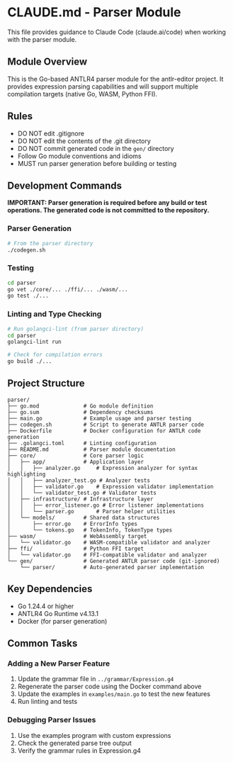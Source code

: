 # CLAUDE.md - Parser Module

This file provides guidance to Claude Code (claude.ai/code) when working with the parser module.

## Module Overview

This is the Go-based ANTLR4 parser module for the antlr-editor project. It provides expression parsing capabilities and will support multiple compilation targets (native Go, WASM, Python FFI).

## Rules

- DO NOT edit .gitignore
- DO NOT edit the contents of the .git directory
- DO NOT commit generated code in the `gen/` directory
- Follow Go module conventions and idioms
- MUST run parser generation before building or testing

## Development Commands

**IMPORTANT: Parser generation is required before any build or test operations. The generated code is not committed to the repository.**

### Parser Generation

```bash
# From the parser directory
./codegen.sh
```

### Testing

```bash
cd parser
go vet ./core/... ./ffi/... ./wasm/... 
go test ./...
```

### Linting and Type Checking

```bash
# Run golangci-lint (from parser directory)
cd parser
golangci-lint run

# Check for compilation errors
go build ./...
```

## Project Structure

```
parser/
├── go.mod              # Go module definition
├── go.sum              # Dependency checksums
├── main.go             # Example usage and parser testing
├── codegen.sh          # Script to generate ANTLR parser code
├── Dockerfile          # Docker configuration for ANTLR code generation
├── .golangci.toml      # Linting configuration
├── README.md           # Parser module documentation
├── core/               # Core parser logic
│   ├── app/            # Application layer
│   │   ├── analyzer.go     # Expression analyzer for syntax highlighting
│   │   ├── analyzer_test.go # Analyzer tests
│   │   ├── validator.go    # Expression validator implementation
│   │   └── validator_test.go # Validator tests
│   ├── infrastructure/ # Infrastructure layer
│   │   ├── error_listener.go # Error listener implementations
│   │   └── parser.go       # Parser helper utilities
│   └── models/         # Shared data structures
│       ├── error.go    # ErrorInfo types
│       └── tokens.go   # TokenInfo, TokenType types
├── wasm/               # WebAssembly target
│   └── validator.go    # WASM-compatible validator and analyzer
├── ffi/                # Python FFI target
│   └── validator.go    # FFI-compatible validator and analyzer
└── gen/                # Generated ANTLR parser code (git-ignored)
    └── parser/         # Auto-generated parser implementation
```

## Key Dependencies

- Go 1.24.4 or higher
- ANTLR4 Go Runtime v4.13.1
- Docker (for parser generation)

## Common Tasks

### Adding a New Parser Feature
1. Update the grammar file in `../grammar/Expression.g4`
2. Regenerate the parser code using the Docker command above
3. Update the examples in `examples/main.go` to test the new features
4. Run linting and tests

### Debugging Parser Issues
1. Use the examples program with custom expressions
2. Check the generated parse tree output
3. Verify the grammar rules in Expression.g4

